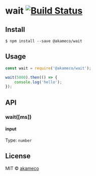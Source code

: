 # wait [![Build Status](https://travis-ci.org/akameco/wait.svg?branch=master)](https://travis-ci.org/akameco/wait)

## Install

```
$ npm install --save @akameco/wait
```


## Usage

```js
const wait = require('@akameco/wait');

wait(5000).then(() => {
	console.log('hello');
});
```

## API

### wait([ms])

#### input

Type: `number`

## License

MIT © [akameco](http://akameco.github.io)

